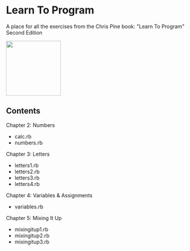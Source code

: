 # Learn To Program
A place for all the exercises from the Chris Pine book: "Learn To Program" Second Edition

[<img src="https://pine.fm/images/LTP2_cover.jpg" width=150>](https://drive.google.com/file/d/0Bz17qR4zZedib0M5RnRwWFl3MUk/view)
  
## Contents  

Chapter 2: Numbers
* calc.rb
* numbers.rb
  
Chapter 3: Letters
* letters1.rb
* letters2.rb
* letters3.rb
* letters4.rb
  
Chapter 4: Variables & Assignments
* variables.rb

Chapter 5: Mixing It Up
* mixingitup1.rb
* mixingitup2.rb
* mixingitup3.rb

